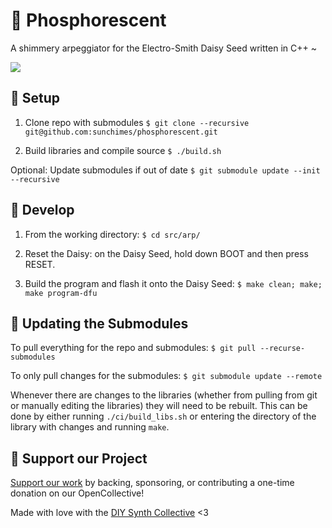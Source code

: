 # 🔆 Phosphorescent
A shimmery arpeggiator for the Electro-Smith Daisy Seed written in C++ ~

<p>
    <a href="https://opensource.org/licenses/MIT">
      <img src="https://img.shields.io/badge/license-MIT-brightgreen">
    </a>
</p>

## 🔆 Setup

1. Clone repo with submodules
`$ git clone --recursive git@github.com:sunchimes/phosphorescent.git`

2. Build libraries and compile source
`$ ./build.sh`

Optional: Update submodules if out of date
`$ git submodule update --init --recursive`


## 🔆 Develop

1. From the working directory:
`$ cd src/arp/`

2. Reset the Daisy: on the Daisy Seed, hold down BOOT and then press RESET. 

3. Build the program and flash it onto the Daisy Seed:
`$ make clean; make; make program-dfu`


## 🔆 Updating the Submodules

To pull everything for the repo and submodules:
`$ git pull --recurse-submodules`

To only pull changes for the submodules:
`$ git submodule update --remote`

Whenever there are changes to the libraries (whether from pulling from git or manually editing the libraries) they will need to be rebuilt. This can be done by either running `./ci/build_libs.sh` or entering the directory of the library with changes and running `make`.

## 🔆 Support our Project

[Support our work](https://opencollective.com/diy-synth-collective) by backing, sponsoring, or contributing a one-time donation on our OpenCollective! 

Made with love with the [DIY Synth Collective](https://diysynthcollective.mmm.page/) <3 